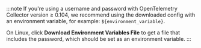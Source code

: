 :::note
If you're using a username and password with OpenTelemetry Collector version ≥ 0.104, we recommend using the downloaded config with an environment variable, for example: `${environment_variable}`.

On Linux, click **Download Environment Variables File** to get a file that includes the password, which should be set as an environment variable.
:::
